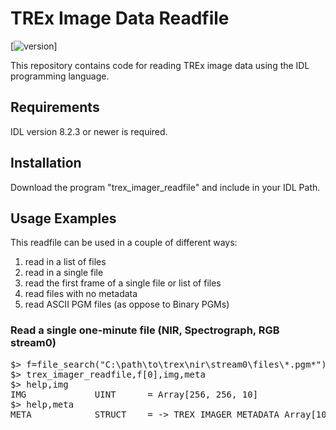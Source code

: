 # TREx Image Data Readfile
[![version](https://img.shields.io/badge/version-1.0.0-4564FF)]

This repository contains code for reading TREx image data using the IDL programming language.

## Requirements
IDL version 8.2.3 or newer is required.

## Installation
Download the program "trex_imager_readfile" and include in your IDL Path.

## Usage Examples
This readfile can be used in a couple of different ways: 

1) read in a list of files
2) read in a single file
3) read the first frame of a single file or list of files
4) read files with no metadata
5) read ASCII PGM files (as oppose to Binary PGMs)

### Read a single one-minute file (NIR, Spectrograph, RGB stream0)
<pre>$> f=file_search("C:\path\to\trex\nir\stream0\files\*.pgm*")
$> trex_imager_readfile,f[0],img,meta
$> help,img
IMG             UINT      = Array[256, 256, 10]
$> help,meta
META            STRUCT    = -> TREX_IMAGER_METADATA Array[10]</pre>